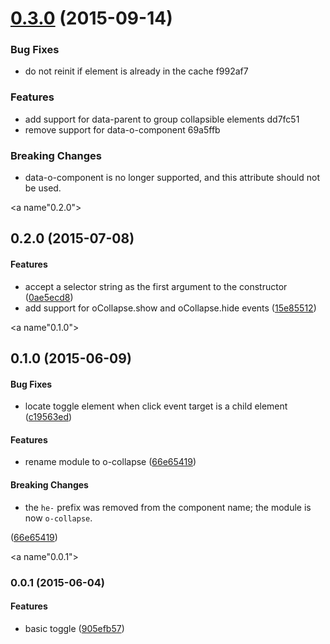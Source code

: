 <a name="0.3.0"></a>
# [0.3.0](//compare/v0.2.0...v0.3.0) (2015-09-14)


### Bug Fixes

* do not reinit if element is already in the cache f992af7

### Features

* add support for data-parent to group collapsible elements dd7fc51
* remove support for data-o-component 69a5ffb

### Breaking Changes

* data-o-component is no longer supported, and this attribute should not be used.


<a name"0.2.0"></a>
## 0.2.0 (2015-07-08)


#### Features

* accept a selector string as the first argument to the constructor ([0ae5ecd8](https://github.com/Pearson-Higher-Ed/o-collapse/commit/0ae5ecd8))
* add support for oCollapse.show and oCollapse.hide events ([15e85512](https://github.com/Pearson-Higher-Ed/o-collapse/commit/15e85512))


<a name"0.1.0"></a>
## 0.1.0 (2015-06-09)


#### Bug Fixes

* locate toggle element when click event target is a child element ([c19563ed](https://github.com/Pearson-Higher-Ed/o-collapse/commit/c19563ed))


#### Features

* rename module to o-collapse ([66e65419](https://github.com/Pearson-Higher-Ed/o-collapse/commit/66e65419))


#### Breaking Changes

* the `he-` prefix was removed from the component name;
the module is now `o-collapse`.

 ([66e65419](https://github.com/Pearson-Higher-Ed/o-collapse/commit/66e65419))


<a name"0.0.1"></a>
### 0.0.1 (2015-06-04)


#### Features

* basic toggle ([905efb57](https://github.com/Pearson-Higher-Ed/o-collapse/commit/905efb57))

